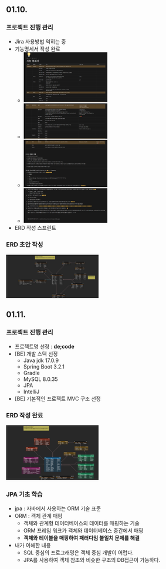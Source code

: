 ## 01.10.

### 프로젝트 진행 관리
- Jira 사용방법 익히는 중
- 기능명세서 작성 완료
  - <img src = "img/기능명세서_1.png" width = "50%">
  - <img src = "img/기능명세서_2.png" width = "50%">
  - <img src = "img/기능명세서_3.png" width = "50%">
  - <img src = "img/기능명세서_4.png" width = "50%">
- ERD 작성 스프린트
### ERD 초안 작성
<img src = "img/erd1.png" width = "50%">

## 01.11.

### 프로젝트 진행 관리
- 프로젝트명 선정 : **de;code**
- [BE] 개발 스택 선정
  - Java jdk 17.0.9
  - Spring Boot 3.2.1
  - Gradle
  - MySQL 8.0.35
  - JPA
  - IntelliJ
- [BE] 기본적인 프로젝트 MVC 구조 선정

### ERD 작성 완료
<img src = "img/erd2.png" width = "50%">

### JPA 기초 학습
  - jpa : 자바에서 사용하는 ORM 기술 표준
  - ORM : 객체 관계 매핑
    - 객체와 관계형 데이터베이스의 데이터를 매핑하는 기술
    - ORM 프레임 워크가 객체와 데이터베이스 중간에서 매핑
    - **객체와 테이블을 매핑하여 패러다임 불일치 문제를 해결**
  - 내가 이해한 내용
    - SQL 중심의 프로그래밍은 객체 중심 개발이 어렵다.
    - JPA를 사용하여 객체 참조와 비슷한 구조의 DB접근이 가능하다.

